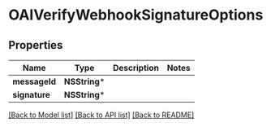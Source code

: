 # OAIVerifyWebhookSignatureOptions

## Properties
Name | Type | Description | Notes
------------ | ------------- | ------------- | -------------
**messageId** | **NSString*** |  | 
**signature** | **NSString*** |  | 

[[Back to Model list]](../README#documentation-for-models) [[Back to API list]](../README#documentation-for-api-endpoints) [[Back to README]](../README)


